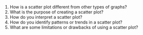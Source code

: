 1. How is a scatter plot different from other types of graphs?
2. What is the purpose of creating a scatter plot?
3. How do you interpret a scatter plot?
4. How do you identify patterns or trends in a scatter plot?
5. What are some limitations or drawbacks of using a scatter plot?